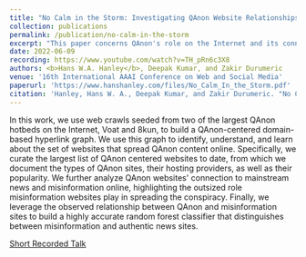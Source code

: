 ```yaml
---
title: "No Calm in the Storm: Investigating QAnon Website Relationships"
collection: publications
permalink: /publication/no-calm-in-the-storm
excerpt: "This paper concerns QAnon's role on the Internet and its connection to mainstream and alternative news sources."
date: 2022-06-09
recording: https://www.youtube.com/watch?v=TH_pRn6c3X8
authors: <b>Hans W.A. Hanley</b>, Deepak Kumar, and Zakir Durumeric
venue: '16th International AAAI Conference on Web and Social Media'
paperurl: 'https://www.hanshanley.com/files/No_Calm_In_the_Storm.pdf'
citation: 'Hanley, Hans W. A., Deepak Kumar, and Zakir Durumeric. "No Calm in The Storm: Investigating QAnon Website Relationships." Proceedings of the International AAAI Conference on Web and Social Media. Vol. 16. 2022.'
---
```

In this work, we use web crawls seeded from two of the largest QAnon hotbeds on the Internet, Voat and 8kun, to build a QAnon-centered domain-based hyperlink graph. We use this graph to identify, understand, and learn about the set of websites that spread QAnon content online. Specifically, we curate the largest list of QAnon centered websites to date, from which we document the types of QAnon sites, their hosting providers, as well as their popularity. We further analyze QAnon websites' connection to mainstream news and misinformation online, highlighting the outsized role misinformation websites play in spreading the conspiracy. Finally, we leverage the observed relationship between QAnon and misinformation sites to build a highly accurate random forest classifier that distinguishes between misinformation and authentic news sites. 

[Short Recorded Talk](https://www.youtube.com/watch?v=TH_pRn6c3X8)
